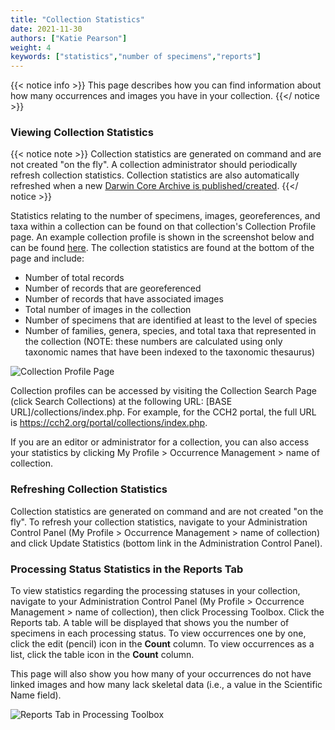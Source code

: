 ```yaml
---
title: "Collection Statistics"
date: 2021-11-30
authors: ["Katie Pearson"]
weight: 4
keywords: ["statistics","number of specimens","reports"]
---
```


{{< notice info >}}
  This page describes how you can find information about how many occurrences and images you have in your collection.
{{</ notice >}}

### Viewing Collection Statistics

{{< notice note >}}
  Collection statistics are generated on command and are not created "on the fly". A collection administrator should periodically refresh collection statistics. Collection statistics are also automatically refreshed when a new [Darwin Core Archive is published/created](https://biokic.github.io/symbiota-docs/coll_manager/data_publishing/dwc/).
{{</ notice >}}

Statistics relating to the number of specimens, images, georeferences, and taxa within a collection can be found on that collection's Collection Profile page. An example collection profile is shown in the screenshot below and can be found [here](https://cch2.org/portal/collections/misc/collprofiles.php?collid=12). The collection statistics are found at the bottom of the page and include:
* Number of total records
* Number of records that are georeferenced
* Number of records that have associated images
* Total number of images in the collection
* Number of specimens that are identified at least to the level of species
* Number of families, genera, species, and total taxa that represented in the collection (NOTE: these numbers are calculated using only taxonomic names that have been indexed to the taxonomic thesaurus)

![Collection Profile Page](/symbiota-docs/images/collprofile.PNG)

Collection profiles can be accessed by visiting the Collection Search Page (click Search Collections) at the following URL: [BASE URL]/collections/index.php. For example, for the CCH2 portal, the full URL is https://cch2.org/portal/collections/index.php.

If you are an editor or administrator for a collection, you can also access your statistics by clicking My Profile > Occurrence Management > name of collection.

### Refreshing Collection Statistics

Collection statistics are generated on command and are not created "on the fly". To refresh your collection statistics, navigate to your Administration Control Panel (My Profile > Occurrence Management > name of collection) and click Update Statistics (bottom link in the Administration Control Panel).

### Processing Status Statistics in the Reports Tab

To view statistics regarding the processing statuses in your collection, navigate to your Administration Control Panel (My Profile > Occurrence Management > name of collection), then click Processing Toolbox. Click the Reports tab. A table will be displayed that shows you the number of specimens in each processing status. To view occurrences one by one, click the edit (pencil) icon in the **Count** column. To view occurrences as a list, click the table icon in the **Count** column.

This page will also show you how many of your occurrences do not have linked images and how many lack skeletal data (i.e., a value in the Scientific Name field).

![Reports Tab in Processing Toolbox](/symbiota-docs/images/reportstab.PNG)
